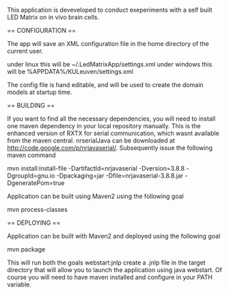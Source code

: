 This application is deveveloped to conduct exeperiments with a self built LED Matrix on in vivo brain cells.

== CONFIGURATION == 

The app will save an XML configuration file in the home directory of the current user.

under linux this will be ~/.LedMatrixApp/settings.xml
under windows this will be %APPDATA%/KULeuven/settings.xml

The config file is hand editable, and will be used to create the domain models at startup time.

== BUILDING ==

If you want to find all the necessary dependencies, you will need to install one maven dependency in your local repository manually. This is the enhanced version of RXTX for serial communication, which wasnt available from the maven central. nrserialJava can be downloaded at http://code.google.com/p/nrjavaserial/. Subsequently issue the following maven command

mvn install:install-file -DartifactId=nrjavaserial -Dversion=3.8.8 -DgroupId=gnu.io -Dpackaging=jar -Dfile=nrjavaserial-3.8.8.jar -DgeneratePom=true

Application can be built using Maven2 using the following goal

mvn process-classes

== DEPLOYING ==

Application can be built with Maven2 and deployed using the following goal

mvn package

This will run both the goals webstart:jnlp create a .jnlp file in the target directory that will allow you to launch the application using java webstart. Of course you will need to have maven installed and configure in your PATH variable.
